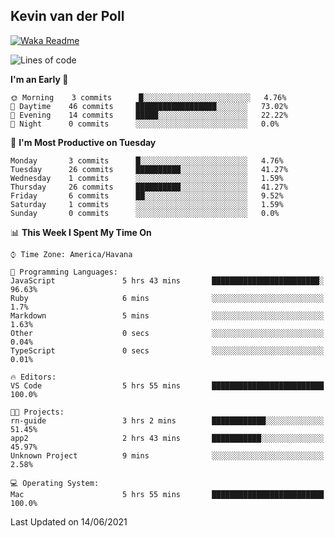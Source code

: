 ## Kevin van der Poll

[![Waka Readme](https://github.com/kaypon/kaypon/actions/workflows/main.yml/badge.svg)](https://github.com/kaypon/kaypon/actions/workflows/main.yml)


<!--START_SECTION:waka-->
![Lines of code](https://img.shields.io/badge/From%20Hello%20World%20I%27ve%20Written-77909%20lines%20of%20code-blue)

**I'm an Early 🐤** 

```text
🌞 Morning    3 commits      █░░░░░░░░░░░░░░░░░░░░░░░░   4.76% 
🌆 Daytime    46 commits     ██████████████████░░░░░░░   73.02% 
🌃 Evening    14 commits     █████░░░░░░░░░░░░░░░░░░░░   22.22% 
🌙 Night      0 commits      ░░░░░░░░░░░░░░░░░░░░░░░░░   0.0%

```
📅 **I'm Most Productive on Tuesday** 

```text
Monday       3 commits      █░░░░░░░░░░░░░░░░░░░░░░░░   4.76% 
Tuesday      26 commits     ██████████░░░░░░░░░░░░░░░   41.27% 
Wednesday    1 commits      ░░░░░░░░░░░░░░░░░░░░░░░░░   1.59% 
Thursday     26 commits     ██████████░░░░░░░░░░░░░░░   41.27% 
Friday       6 commits      ██░░░░░░░░░░░░░░░░░░░░░░░   9.52% 
Saturday     1 commits      ░░░░░░░░░░░░░░░░░░░░░░░░░   1.59% 
Sunday       0 commits      ░░░░░░░░░░░░░░░░░░░░░░░░░   0.0%

```


📊 **This Week I Spent My Time On** 

```text
⌚︎ Time Zone: America/Havana

💬 Programming Languages: 
JavaScript               5 hrs 43 mins       ████████████████████████░   96.63% 
Ruby                     6 mins              ░░░░░░░░░░░░░░░░░░░░░░░░░   1.7% 
Markdown                 5 mins              ░░░░░░░░░░░░░░░░░░░░░░░░░   1.63% 
Other                    0 secs              ░░░░░░░░░░░░░░░░░░░░░░░░░   0.04% 
TypeScript               0 secs              ░░░░░░░░░░░░░░░░░░░░░░░░░   0.01%

🔥 Editors: 
VS Code                  5 hrs 55 mins       █████████████████████████   100.0%

🐱‍💻 Projects: 
rn-guide                 3 hrs 2 mins        ████████████░░░░░░░░░░░░░   51.45% 
app2                     2 hrs 43 mins       ███████████░░░░░░░░░░░░░░   45.97% 
Unknown Project          9 mins              ░░░░░░░░░░░░░░░░░░░░░░░░░   2.58%

💻 Operating System: 
Mac                      5 hrs 55 mins       █████████████████████████   100.0%

```


 Last Updated on 14/06/2021
<!--END_SECTION:waka-->

